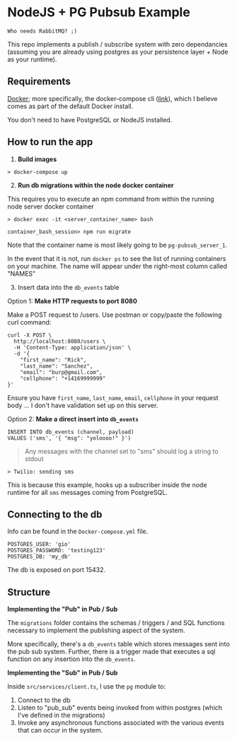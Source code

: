 # NodeJS + PG Pubsub Example

```
Who needs RabbitMQ? ;)
```

This repo implements a publish / subscribe system with zero dependancies (assuming you are already using postgres as your persistence layer + Node as your runtime).

## Requirements

[Docker](https://www.docker.com/); more specifically, the docker-compose cli ([link](https://docs.docker.com/compose/install/)), which I believe comes as part of the default Docker install.

You don't need to have PostgreSQL or NodeJS installed.


## How to run the app

1. **Build images**

```
> docker-compose up
```

2. **Run db migrations within the node docker container**

This requires you to execute an npm command from within the running node server docker container
```
> docker exec -it <server_container_name> bash

container_bash_session> npm run migrate
```

Note that the container name is most likely going to be `pg-pubsub_server_1`.

In the event that it is not, run `docker ps` to see the list of running containers on your machine. The name will appear under the right-most column called "NAMES"


3. Insert data into the `db_events` table

Option 1: **Make HTTP requests to port 8080**

Make a POST request to /users. Use postman or copy/paste the following curl command:

```
curl -X POST \
  http://localhost:8080/users \
  -H 'Content-Type: application/json' \
  -d '{
	"first_name": "Rick",
	"last_name": "Sanchez",
	"email": "burp@gmail.com",
	"cellphone": "+14169999999"
}'
```

Ensure you have `first_name`, `last_name`, `email`, `cellphone` in your request body ... I don't have validation set up on this server.


Option 2: **Make a direct insert into `db_events`**

```
INSERT INTO db_events (channel, payload)
VALUES ('sms', '{ "msg": "yoloooo!" }')
```

> Any messages with the channel set to "sms" should log a string to stdout

```
> Twilio: sending sms
```

This is because this example, hooks up a subscriber inside the node runtime for all `sms` messages coming from PostgreSQL.


## Connecting to the db

Info can be found in the `Docker-compose.yml` file.

```
POSTGRES_USER: 'gio'
POSTGRES_PASSWORD: 'testing123'
POSTGRES_DB: 'my_db'
```

The db is exposed on port 15432.

## Structure

**Implementing the "Pub" in Pub / Sub**

The `migrations` folder contains the schemas / triggers / and SQL functions necessary to implement the publishing aspect of the system.

More specifically, there's a `db_events` table which stores messages sent into the pub sub system. Further, there is a trigger made that executes a sql function on any insertion into the `db_events`.


**Implementing the "Sub" in Pub / Sub**

Inside `src/services/client.ts`, I use the `pg` module to:

1. Connect to the db
2. Listen to "pub_sub" events being invoked from within postgres (which I've defined in the migrations)
3. Invoke any asynchronous functions associated with the various events that can occur in the system.


